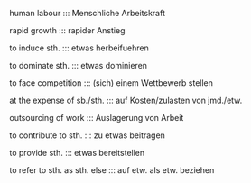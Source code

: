 human labour ::: Menschliche Arbeitskraft
<!--SR:!2024-09-30,4,283!2024-10-14,15,296-->

<!--SR:!2024-10-09,16,306-->

rapid growth ::: rapider Anstieg
<!--SR:!2024-10-15,16,296!2024-10-16,16,303-->

<!--SR:!2024-10-07,14,296-->

to induce sth. ::: etwas herbeifuehren
<!--SR:!2024-10-14,15,296!2024-09-30,4,283-->

<!--SR:!2024-10-07,14,296-->

to dominate sth. ::: etwas dominieren
<!--SR:!2024-10-12,13,290!2024-10-16,16,303-->

<!--SR:!2024-10-10,17,306-->

to face competition ::: (sich) einem Wettbewerb stellen
<!--SR:!2024-10-12,13,296!2024-10-16,16,303-->

<!--SR:!2024-10-08,15,296-->

at the expense of sb./sth. ::: auf Kosten/zulasten von jmd./etw.
<!--SR:!2024-10-12,13,296!2024-09-30,4,283-->

<!--SR:!2024-10-06,13,294-->

outsourcing of work ::: Auslagerung von Arbeit
<!--SR:!2024-09-30,4,283!2024-10-14,15,296-->

<!--SR:!2024-10-07,14,292-->

to contribute to sth. ::: zu etwas beitragen
<!--SR:!2024-10-08,10,276!2024-10-14,14,303-->

<!--SR:!2024-10-08,15,296-->

to provide sth. ::: etwas bereitstellen
<!--SR:!2024-10-15,15,303!2024-10-12,13,290-->

<!--SR:!2024-10-07,14,296-->

to refer to sth. as sth. else ::: auf etw. als etw. beziehen
<!--SR:!2024-10-18,18,303!2024-10-15,16,290-->

<!--SR:!2024-10-11,18,304-->